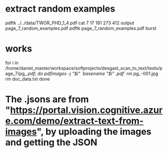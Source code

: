 # extract random examples
pdftk ../../data/TWOR_PHD_1_4.pdf cat 7 17 181 273 412 output page_7_random_examples.pdf
pdftk page_7_random_examples.pdf burst

# works
for i in /home/daniel_master/workspace/softprojects/desgast_scan_to_text/tests/page_7/pg_*.pdf; do
	pdfimages -j "$i" `basename "$i" .pdf`
	rm pg_*-001.jpg
	rm doc_data.txt
done

# The .jsons are from "https://portal.vision.cognitive.azure.com/demo/extract-text-from-images", by uploading the images and getting the JSON